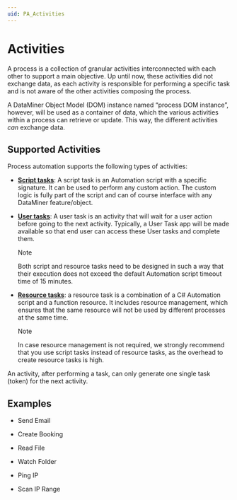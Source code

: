 ```yaml
---
uid: PA_Activities
---
```


# Activities

A process is a collection of granular activities interconnected with each other to support a main objective. Up until now, these activities did not exchange data, as each activity is responsible for performing a specific task and is not aware of the other activities composing the process.

A DataMiner Object Model (DOM) instance named “process DOM instance”, however, will be used as a container of data, which the various activities within a process can retrieve or update. This way, the different activities *can* exchange data.

## Supported Activities

Process automation supports the following types of activities:

- [**Script tasks**](xref:Creating_Activities#script-tasks): A script task is an Automation script with a specific signature. It can be used to perform any custom action. The custom logic is fully part of the script and can of course interface with any DataMiner feature/object.

- [**User tasks**](xref:Creating_Activities#user-tasks): A user task is an activity that will wait for a user action before going to the next activity. Typically, a User Task app will be made available so that end user can access these User tasks and complete them.

  > [!NOTE]
  > Both script and resource tasks need to be designed in such a way that their execution does not exceed the default Automation script timeout time of 15 minutes.

- [**Resource tasks**](xref:Creating_Activities#resource-tasks): a resource task is a combination of a C# Automation script and a function resource. It includes resource management, which ensures that the same resource will not be used by different processes at the same time.

  > [!NOTE]
  > In case resource management is not required, we strongly recommend that you use script tasks instead of resource tasks, as the overhead to create resource tasks is high.

An activity, after performing a task, can only generate one single task (token) for the next activity.

## Examples

- Send Email

- Create Booking

- Read File

- Watch Folder

- Ping IP

- Scan IP Range
